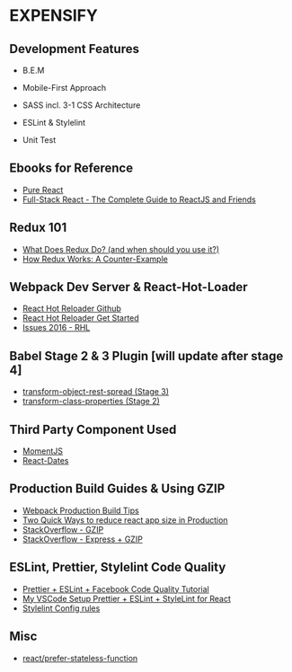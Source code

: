 # EXPENSIFY

## Development Features

* B.E.M

* Mobile-First Approach

* SASS incl. 3-1 CSS Architecture

* ESLint & Stylelint

* Unit Test

## Ebooks for Reference

* [Pure React](https://daveceddia.com/pure-react/)
* [Full-Stack React - The Complete Guide to ReactJS and Friends](https://www.fullstackreact.com/)

## Redux 101

* [What Does Redux Do? (and when should you use it?)](https://daveceddia.com/what-does-redux-do/)
* [How Redux Works: A Counter-Example](https://daveceddia.com/how-does-redux-work/)

## Webpack Dev Server & React-Hot-Loader

* [React Hot Reloader Github](https://github.com/gaearon/react-hot-loader)
* [React Hot Reloader Get Started](http://gaearon.github.io/react-hot-loader/getstarted/)
* [Issues 2016 - RHL](https://github.com/gaearon/react-hot-loader/issues/243)

## Babel Stage 2 & 3 Plugin [will update after stage 4]

* [transform-object-rest-spread (Stage 3)](https://babeljs.io/docs/plugins/transform-object-rest-spread/)
* [transform-class-properties (Stage 2)](https://babeljs.io/docs/plugins/transform-class-properties/)

## Third Party Component Used

* [MomentJS](http://momentjs.com/)
* [React-Dates](https://github.com/airbnb/react-dates)

## Production Build Guides & Using GZIP

* [Webpack Production Build Tips](https://medium.com/netscape/webpack-3-react-production-build-tips-d20507dba99a)
* [Two Quick Ways to reduce react app size in Production](https://medium.com/@rajaraodv/two-quick-ways-to-reduce-react-apps-size-in-production-82226605771a)
* [StackOverflow - GZIP](https://stackoverflow.com/questions/44739374/serve-gzip-html-page-in-node)
* [StackOverflow - Express + GZIP](https://stackoverflow.com/questions/6370478/express-gzip-static-content)

## ESLint, Prettier, Stylelint Code Quality

* [Prettier + ESLint + Facebook Code Quality Tutorial](https://medium.com/@eliotjunior/prettier-eslint-facebook-code-quality-the-auto-magical-react-styling-tutorial-19481acb10dd)
* [My VSCode Setup Prettier + ESLint + StyleLint for React](https://gist.github.com/barryblando/d6753c07324fac302c5a01d39bee4397)
* [Stylelint Config rules](https://stylelint.io/user-guide/example-config/)

## Misc

* [react/prefer-stateless-function](https://stackoverflow.com/questions/43378911/eslint-component-should-be-written-as-a-pure-function-react-prefer-stateless)
